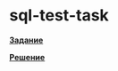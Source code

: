 # sql-test-task

[**Задание**](https://github.com/V-Olk/sql-test-task/blob/main/task.sql)

[**Решение**](https://github.com/V-Olk/sql-test-task/blob/main/answer.sql)
